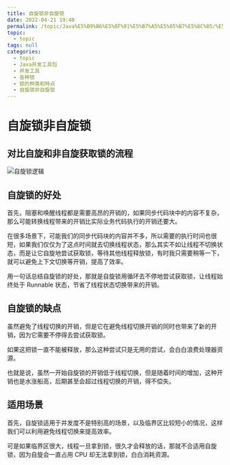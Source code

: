 ```yaml
---
title: 自旋锁非自旋锁
date: 2022-04-21 19:40
permalink: /topic/Java%E5%B9%B6%E5%8F%91%E5%B7%A5%E5%85%B7%E5%8C%85/%E5%B9%B6%E5%8F%91%E5%B7%A5%E5%85%B7/%E5%90%84%E7%A7%8D%E9%94%81/%E9%94%81%E7%9A%84%E7%A7%8D%E7%B1%BB%E5%92%8C%E7%89%B9%E7%82%B9/%E8%87%AA%E6%97%8B%E9%94%81%E9%9D%9E%E8%87%AA%E6%97%8B%E9%94%81
topic: 
  - topic
tags: null
categories: 
  - topic
  - Java并发工具包
  - 并发工具
  - 各种锁
  - 锁的种类和特点
  - 自旋锁非自旋锁
---
```

# 自旋锁非自旋锁

## 对比自旋和非自旋获取锁的流程

![自旋锁逻辑](https://www.shiyitopo.tech/uPic/%E8%87%AA%E6%97%8B%E9%94%81%E9%80%BB%E8%BE%91.svg)

## 自旋锁的好处

首先，阻塞和唤醒线程都是需要高昂的开销的，如果同步代码块中的内容不复杂，那么可能转换线程带来的开销比实际业务代码执行的开销还要大。

在很多场景下，可能我们的同步代码块的内容并不多，所以需要的执行时间也很短，如果我们仅仅为了这点时间就去切换线程状态，那么其实不如让线程不切换状态，而是让它自旋地尝试获取锁，等待其他线程释放锁，有时我只需要稍等一下，就可以避免上下文切换等开销，提高了效率。

用一句话总结自旋锁的好处，那就是自旋锁用循环去不停地尝试获取锁，让线程始终处于 Runnable 状态，节省了线程状态切换带来的开销。

## 自旋锁的缺点

虽然避免了线程切换的开销，但是它在避免线程切换开销的同时也带来了新的开销，因为它需要不停得去尝试获取锁。

如果这把锁一直不能被释放，那么这种尝试只是无用的尝试，会白白浪费处理器资源。

也就是说，虽然一开始自旋锁的开销低于线程切换，但是随着时间的增加，这种开销也是水涨船高，后期甚至会超过线程切换的开销，得不偿失。

## 适用场景

首先，自旋锁适用于并发度不是特别高的场景，以及临界区比较短小的情况，这样我们可以利用避免线程切换来提高效率。

可是如果临界区很大，线程一旦拿到锁，很久才会释放的话，那就不合适用自旋锁，因为自旋会一直占用 CPU 却无法拿到锁，白白消耗资源。
